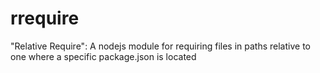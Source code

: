# rrequire
"Relative Require": A nodejs module for requiring files in paths relative to one where a specific package.json is located
